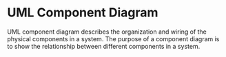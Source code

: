 # UML Component Diagram
UML component diagram describes the organization and wiring of the physical components in a
system. The purpose of a component diagram is to show the relationship between different
components in a system.

[](assets/images/9_1.png)


[](assets/images/9_2.png)